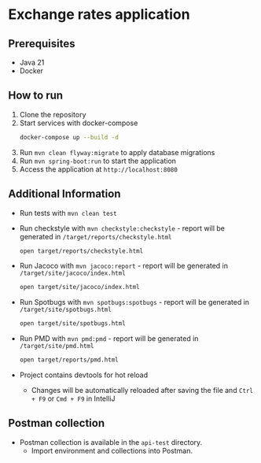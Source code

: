 # Exchange rates application

## Prerequisites

- Java 21
- Docker

## How to run

1. Clone the repository
2. Start services with docker-compose
    ```bash
    docker-compose up --build -d
    ```
3. Run `mvn clean flyway:migrate` to apply database migrations
4. Run `mvn spring-boot:run` to start the application
5. Access the application at `http://localhost:8080`

## Additional Information

- Run tests with `mvn clean test`
- Run checkstyle with `mvn checkstyle:checkstyle` - report will be generated in `/target/reports/checkstyle.html`
    ```bash
    open target/reports/checkstyle.html
    ```
- Run Jacoco with `mvn jacoco:report` - report will be generated in `/target/site/jacoco/index.html`
    ```bash
    open target/site/jacoco/index.html
    ```
- Run Spotbugs with `mvn spotbugs:spotbugs` - report will be generated in `/target/site/spotbugs.html`
    ```bash
    open target/site/spotbugs.html
    ```
- Run PMD with `mvn pmd:pmd` - report will be generated in `/target/site/pmd.html`
    ```bash
    open target/reports/pmd.html
    ```

- Project contains devtools for hot reload
    - Changes will be automatically reloaded after saving the file and `Ctrl + F9` or `Cmd + F9` in IntelliJ

## Postman collection

- Postman collection is available in the `api-test` directory.
    - Import environment and collections into Postman.